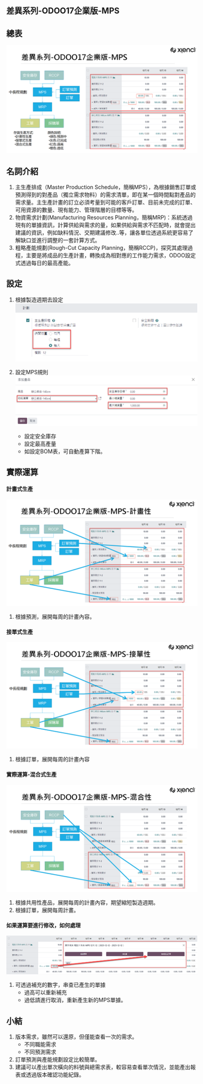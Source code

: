 ## 差異系列-ODOO17企業版-MPS

## 總表
![Alt text](https://github.com/ksharry/2024-ODOO17-Enterprise-Plan/blob/main/pic/F171301.png?raw=true)

## 名詞介紹
1. 主生產排成（Master Production Schedule，簡稱MPS），為根據銷售訂單或預測得到的對產品（獨立需求物料）的需求清單，即在某一個時間點對產品的需求量。主生產計畫的訂立必須考量到可能的客戶訂單、目前未完成的訂單、可用資源的數量、現有能力、管理階層的目標等等。
2. 物資需求計劃(Manufacturing Resources Planning，簡稱MRP)：系統透過現有的單據資訊，計算供給與需求的量，如果供給與需求不匹配時，就會提出建議的資訊，例如缺料情況、交期建議修改..等，讓各單位透過系統更容易了解缺口並進行調整的一套計算方式。
3. 粗略產能規劃(Rough-Cut Capacity Planning，簡稱RCCP)，探究其處理過程，主要是將成品的生產計畫，轉換成為相對應的工作能力需求，ODOO設定式透過每日的最高產能。

## 設定
1. 根據製造週期去設定
![Alt text](https://github.com/ksharry/2024-ODOO17-Enterprise-Plan/blob/main/pic/F171302.png?raw=true)


3. 設定MPS規則
![Alt text](https://github.com/ksharry/2024-ODOO17-Enterprise-Plan/blob/main/pic/F171303.png?raw=true)
   + 設定安全庫存
   + 設定最高產量
   + 如設定BOM表，可自動產算下階。

## 實際運算
#### 計畫式生產
![Alt text](https://github.com/ksharry/2024-ODOO17-Enterprise-Plan/blob/main/pic/F171304.png?raw=true)
1. 根據預測，展開每周的計畫內容。

#### 接單式生產
![Alt text](https://github.com/ksharry/2024-ODOO17-Enterprise-Plan/blob/main/pic/F171305.png?raw=true)
1. 根據訂單，展開每周的計畫內容

#### 實際運算-混合式生產
![Alt text](https://github.com/ksharry/2024-ODOO17-Enterprise-Plan/blob/main/pic/F171306.png?raw=true)
1. 根據共用性產品，展開每周的計畫內容，期望縮短製造週期。
2. 根據訂單，展開每周計畫。

#### 如果運算要進行修改，如何處理
![Alt text](https://github.com/ksharry/2024-ODOO17-Enterprise-Plan/blob/main/pic/F171307.png?raw=true)
1. 可透過補充的數字，串查已產生的單據
   + 過高可以重新補充
   + 過低請進行取消，重新產生新的MPS單據。

## 小結
1. 版本需求，雖然可以還原，但僅能查看一次的需求。
   + 不同職能需求
   + 不同預測需求
2. 訂單預測與產能規劃設定比較簡單。
3. 建議可以產出單次橫向的料號與總需求表，較容易查看單次情況，並能產出報表或透過版本確認功能紀錄。
